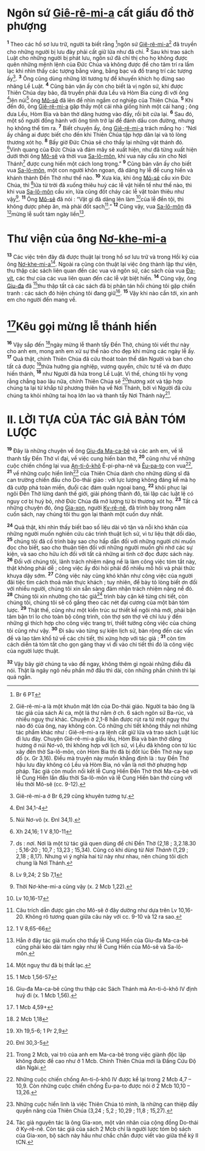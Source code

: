 # Ngôn sứ [Giê-rê-mi-a]() cất giấu đồ thờ phượng
<sup><b>1</b></sup> Theo các hồ sơ lưu trữ, người ta biết rằng [^1@-1573e503-d4ee-454e-bf79-e1be8b455635]ngôn sứ [Giê-rê-mi-a]()[^1-1573e503-d4ee-454e-bf79-e1be8b455635] đã truyền cho những người bị lưu đày phải cất giữ lửa như đã chỉ. <sup><b>2</b></sup> Sau khi trao sách Luật cho những người bị phát lưu, ngôn sứ đã chỉ thị cho họ không được quên những mệnh lệnh của Đức Chúa và không được để cho tâm trí ra lầm lạc khi nhìn thấy các tượng bằng vàng, bằng bạc và đồ trang trí các tượng ấy[^2-1573e503-d4ee-454e-bf79-e1be8b455635]. <sup><b>3</b></sup> Ông cũng dùng những lời tương tự để khuyến khích họ đừng sao nhãng Lề Luật. <sup><b>4</b></sup> Cũng bản văn ấy còn cho biết là vị ngôn sứ, khi được Thiên Chúa dạy bảo, đã truyền phải đưa Lều và Hòm Bia cùng đi với ông [^2@-1573e503-d4ee-454e-bf79-e1be8b455635]lên núi[^3-1573e503-d4ee-454e-bf79-e1be8b455635] ông [Mô-sê]() đã lên để nhìn ngắm cơ nghiệp của Thiên Chúa. <sup><b>5</b></sup> Khi đến đó, ông [Giê-rê-mi-a]() gặp thấy một cái nhà giống hình một cái hang ; ông đưa Lều, Hòm Bia và bàn thờ dâng hương vào đấy, rồi bít cửa lại. <sup><b>6</b></sup> Sau đó, một số người đồng hành với ông tính trở lại để đánh dấu con đường, nhưng họ không thể tìm ra. <sup><b>7</b></sup> Biết chuyện ấy, ông [Giê-rê-mi-a]() trách mắng họ : “Nơi ấy chẳng ai được biết cho đến khi Thiên Chúa tập hợp dân lại và tỏ lòng thương xót họ. <sup><b>8</b></sup> Bấy giờ Đức Chúa sẽ cho thấy lại những vật thánh đó. [^3@-1573e503-d4ee-454e-bf79-e1be8b455635]Vinh quang của Đức Chúa và đám mây sẽ xuất hiện, như đã từng xuất hiện dưới thời ông [Mô-sê]() và thời vua [Sa-lô-môn](), khi vua này cầu xin cho Nơi Thánh[^4-1573e503-d4ee-454e-bf79-e1be8b455635] được cung hiến một cách long trọng.” <sup><b>9</b></sup> Cũng bản văn ấy cho biết vua [Sa-lô-môn](), một con người khôn ngoan, đã dâng hy lễ để cung hiến và khánh thành Đền Thờ như thế nào. <sup><b>10</b></sup> Xưa kia, khi ông [Mô-sê]() cầu xin Đức Chúa, thì [^4@-1573e503-d4ee-454e-bf79-e1be8b455635]lửa từ trời đã xuống thiêu huỷ các lễ vật hiến tế như thế nào, thì khi vua [Sa-lô-môn]() cầu xin, lửa cũng đốt cháy các lễ vật toàn thiêu như vậy[^5-1573e503-d4ee-454e-bf79-e1be8b455635]. <sup><b>11</b></sup> Ông [Mô-sê]() đã nói : “Vật gì đã dâng lên làm [^5@-1573e503-d4ee-454e-bf79-e1be8b455635]của lễ đền tội, thì không được phép ăn, mà phải đốt sạch[^6-1573e503-d4ee-454e-bf79-e1be8b455635].” <sup><b>12</b></sup> Cũng vậy, vua [Sa-lô-môn]() đã [^6@-1573e503-d4ee-454e-bf79-e1be8b455635]mừng lễ suốt tám ngày liền[^7-1573e503-d4ee-454e-bf79-e1be8b455635].

# Thư viện của ông [Nơ-khe-mi-a]()
<sup><b>13</b></sup> Các việc trên đây đã được thuật lại trong hồ sơ lưu trữ và trong Hồi ký của ông [Nơ-khe-mi-a]()[^8-1573e503-d4ee-454e-bf79-e1be8b455635]. Ngoài ra cũng còn thuật lại việc ông thành lập thư viện, thu thập các sách liên quan đến các vua và ngôn sứ, các sách của vua [Đa-vít](), các thư của các vua liên quan đến các lễ vật biệt hiến. <sup><b>14</b></sup> Cũng vậy, ông [Giu-đa]() đã [^7@-1573e503-d4ee-454e-bf79-e1be8b455635]thu thập tất cả các sách đã bị phân tán hồi chúng tôi gặp chiến tranh : các sách đó hiện chúng tôi đang giữ[^9-1573e503-d4ee-454e-bf79-e1be8b455635]. <sup><b>15</b></sup> Vậy khi nào cần tới, xin anh em cho người đến mang về.

# [^8@-1573e503-d4ee-454e-bf79-e1be8b455635]Kêu gọi mừng lễ thánh hiến
<sup><b>16</b></sup> Vậy sắp đến [^9@-1573e503-d4ee-454e-bf79-e1be8b455635]ngày mừng lễ thanh tẩy Đền Thờ, chúng tôi viết thư này cho anh em, mong anh em xử sự thế nào cho đẹp khi mừng các ngày lễ ấy. <sup><b>17</b></sup> Quả thật, chính Thiên Chúa đã cứu thoát toàn thể dân Người và ban cho tất cả được [^10@-1573e503-d4ee-454e-bf79-e1be8b455635]thừa hưởng gia nghiệp, vương quyền, chức tư tế và ơn được hiến thánh, <sup><b>18</b></sup> như Người đã hứa trong Lề Luật. Vì thế, chúng tôi hy vọng rằng chẳng bao lâu nữa, chính Thiên Chúa sẽ [^11@-1573e503-d4ee-454e-bf79-e1be8b455635]thương xót và tập hợp chúng ta lại từ khắp tứ phương thiên hạ về Nơi Thánh, bởi vì Người đã cứu chúng ta khỏi những tai hoạ lớn lao và thanh tẩy Nơi Thánh này[^10-1573e503-d4ee-454e-bf79-e1be8b455635].

# II. LỜI TỰA CỦA TÁC GIẢ BẢN TÓM LƯỢC
<sup><b>19</b></sup> Đây là những chuyện về ông [Giu-đa Ma-ca-bê]() và các anh em, về lễ thanh tẩy Đền Thờ vĩ đại, về việc cung hiến bàn thờ, <sup><b>20</b></sup> cũng như về những cuộc chiến chống lại vua [An-ti-ô-khô]() Ê-pi-pha-nê và [Êu-pa-to]() con vua[^11-1573e503-d4ee-454e-bf79-e1be8b455635], <sup><b>21</b></sup> về những cuộc hiển linh[^12-1573e503-d4ee-454e-bf79-e1be8b455635] của Thiên Chúa dành cho những dũng sĩ đã can trường chiến đấu cho Do-thái giáo : với lực lượng không đáng kể mà họ đã cướp phá toàn miền, đuổi các đám quân ngoại bang, <sup><b>22</b></sup> khôi phục lại ngôi Đền Thờ lừng danh thế giới, giải phóng thành đô, tái lập các luật lệ có nguy cơ bị huỷ bỏ, nhờ Đức Chúa đã mở lượng từ bi thương xót họ. <sup><b>23</b></sup> Tất cả những chuyện đó, ông [Gia-xon](), người [Ky-rê-nê](), đã trình bày trong năm cuốn sách, nay chúng tôi thu gọn lại thành một cuốn duy nhất.

<sup><b>24</b></sup> Quả thật, khi nhìn thấy biết bao số liệu dài vô tận và nỗi khó khăn của những người muốn nghiên cứu các trình thuật lịch sử, vì tư liệu thật dồi dào, <sup><b>25</b></sup> chúng tôi đã cố trình bày sao cho hấp dẫn đối với những người chỉ muốn đọc cho biết, sao cho thuận tiện đối với những người muốn ghi nhớ các sự kiện, và sao cho hữu ích đối với tất cả những ai tình cờ đọc được sách này. <sup><b>26</b></sup> Đối với chúng tôi, lãnh trách nhiệm nặng nề là làm công việc tóm tắt này, thật không phải dễ ; công việc ấy đòi hỏi phải đổ nhiều mồ hôi và phải thức khuya dậy sớm. <sup><b>27</b></sup> Công việc này cũng khó khăn như công việc của người đãi tiệc tìm cách thoả mãn thực khách ; tuy nhiên, để bày tỏ lòng biết ơn đối với nhiều người, chúng tôi xin sẵn sàng đảm nhận trách nhiệm nặng nề đó. <sup><b>28</b></sup> Chúng tôi xin nhường cho tác giả[^13-1573e503-d4ee-454e-bf79-e1be8b455635] trình bày cặn kẽ từng chi tiết, còn chúng tôi, chúng tôi sẽ cố gắng theo các nét đại cương của một bản tóm lược. <sup><b>29</b></sup> Thật thế, cũng như một kiến trúc sư thiết kế ngôi nhà mới, phải bận tâm bận trí lo cho toàn bộ công trình, còn thợ sơn thợ vẽ chỉ lưu ý đến những gì thích hợp cho công việc trang trí, thiết tưởng công việc của chúng tôi cũng như vậy. <sup><b>30</b></sup> Đi sâu vào từng sự kiện lịch sử, bàn rộng đến các vấn đề và lao tâm khổ tứ về các chi tiết, thì xứng hợp với tác giả ; <sup><b>31</b></sup> còn tìm cách diễn tả tóm tắt cho gọn gàng thay vì đi vào chi tiết thì đó là công việc của người lược thuật.

<sup><b>32</b></sup> Vậy bây giờ chúng ta vào đề ngay, không thêm gì ngoài những điều đã nói. Thật là ngây ngô nếu phần mở đầu thì dài, còn những phần chính thì lại quá ngắn.

[^1-1573e503-d4ee-454e-bf79-e1be8b455635]: Giê-rê-mi-a là một khuôn mặt lớn của Do-thái giáo. Người ta bảo ông là tác giả của sách Ai ca, một lá thư nằm ở ch. 6 sách ngôn sứ Ba-rúc, và nhiều nguỵ thư khác. Chuyện ở 2,1-8 hẳn được rút ra từ một nguỵ thư nào đó của ông, nay không còn. Có những chi tiết không thấy nơi những tác phẩm khác như : Giê-rê-mi-a ra lệnh cất giữ lửa và trao sách Luật lúc đi lưu đày. Chuyện Giê-rê-mi-a giấu lều, Hòm Bia và bàn thờ dâng hương ở núi Nơ-vô, thì không hợp với lịch sử, vì Lều đã không còn từ lúc xây đền thờ Sa-lô-môn, còn Hòm Bia thì đã bị đốt lúc Đền Thờ này sụp đổ (x. Gr 3,16). Điều mà truyện này muốn khẳng định là : tuy Đền Thờ hậu lưu đày không có Lều và Hòm Bia, nó vẫn là nơi thờ phượng hợp pháp. Tác giả còn muốn nối kết lễ Cung Hiến Đền Thờ thời Ma-ca-bê với lễ Cung Hiến lần đầu thời Sa-lô-môn và lễ Cung Hiến bàn thờ cùng với lều thời Mô-sê (cc. 9-12).
[^2-1573e503-d4ee-454e-bf79-e1be8b455635]: Giê-rê-mi-a ở Br 6,29 cũng khuyên tương tự.
[^3-1573e503-d4ee-454e-bf79-e1be8b455635]: Núi Nơ-vô (x. Đnl 34,1).
[^4-1573e503-d4ee-454e-bf79-e1be8b455635]: ds : *nơi*. Nơi là một từ tác giả quen dùng để chỉ Đền Thờ (2,18 ; 3,2.18.30 ; 5,16-20 ; 10,7 ; 13,23 ; 15,34). Cũng có khi dùng từ *Nơi Thánh* (1,29 ; 2,18 ; 8,17). Nhưng vì ý nghĩa hai từ này như nhau, nên chúng tôi dịch chung là Nơi Thánh.
[^5-1573e503-d4ee-454e-bf79-e1be8b455635]: Thời Nơ-khe-mi-a cũng vậy (x. 2 Mcb 1,22).
[^6-1573e503-d4ee-454e-bf79-e1be8b455635]: Câu trích dẫn được gán cho Mô-sê ở đây dường như dựa trên Lv 10,16-20. Không rõ tương quan giữa câu này với cc. 9-10 và 12 ra sao.
[^7-1573e503-d4ee-454e-bf79-e1be8b455635]: Hẳn ở đây tác giả muốn cho thấy lễ Cung Hiến của Giu-đa Ma-ca-bê cũng phải kéo dài tám ngày như lễ Cung Hiến của Mô-sê và Sa-lô-môn.
[^8-1573e503-d4ee-454e-bf79-e1be8b455635]: Một nguỵ thư đã bị thất lạc.
[^9-1573e503-d4ee-454e-bf79-e1be8b455635]: Giu-đa Ma-ca-bê cũng thu thập các Sách Thánh mà An-ti-ô-khô IV định huỷ đi (x. 1 Mcb 1,56).
[^10-1573e503-d4ee-454e-bf79-e1be8b455635]: Trong 2 Mcb, vai trò của anh em Ma-ca-bê trong việc giành độc lập không được đề cao như ở 1 Mcb. Chính Thiên Chúa mới là Đấng Cứu Độ dân Ngài.
[^11-1573e503-d4ee-454e-bf79-e1be8b455635]: Những cuộc chiến chống An-ti-ô-khô IV được kể lại trong 2 Mcb 4,7 – 10,9. Còn những cuộc chiến chống Êu-pa-to được nói ở 2 Mcb 10,10 – 13,26.
[^12-1573e503-d4ee-454e-bf79-e1be8b455635]: Những cuộc hiển linh là việc Thiên Chúa tỏ mình, là những can thiệp đầy quyền năng của Thiên Chúa (3,24 ; 5,2 ; 10,29 ; 11,8 ; 15,27).
[^13-1573e503-d4ee-454e-bf79-e1be8b455635]: Tác giả nguyên tác là ông Gia-xon, một văn nhân của cộng đồng Do-thái ở Ky-rê-nê. Còn tác giả của sách 2 Mcb chỉ là người lược tóm bộ sách của Gia-xon, bộ sách này hầu như chắc chắn được viết vào giữa thế kỷ II tCN.
[^1@-1573e503-d4ee-454e-bf79-e1be8b455635]: Br 6 PT
[^2@-1573e503-d4ee-454e-bf79-e1be8b455635]: Đnl 34,1-4
[^3@-1573e503-d4ee-454e-bf79-e1be8b455635]: Xh 24,16; 1 V 8,10-11
[^4@-1573e503-d4ee-454e-bf79-e1be8b455635]: Lv 9,24; 2 Sb 7,1
[^5@-1573e503-d4ee-454e-bf79-e1be8b455635]: Lv 10,16-17
[^6@-1573e503-d4ee-454e-bf79-e1be8b455635]: 1 V 8,65-66
[^7@-1573e503-d4ee-454e-bf79-e1be8b455635]: 1 Mcb 1,56-57
[^8@-1573e503-d4ee-454e-bf79-e1be8b455635]: 1 Mcb 4,59+
[^9@-1573e503-d4ee-454e-bf79-e1be8b455635]: 2 Mcb 1,18
[^10@-1573e503-d4ee-454e-bf79-e1be8b455635]: Xh 19,5-6; 1 Pr 2,9
[^11@-1573e503-d4ee-454e-bf79-e1be8b455635]: Đnl 30,3-5